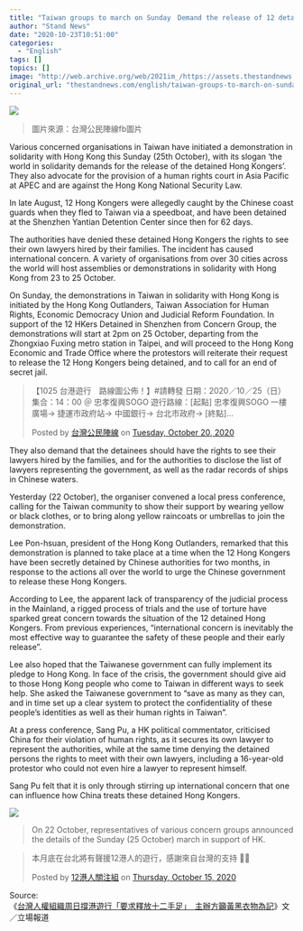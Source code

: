 ```yaml
---
title: "Taiwan groups to march on Sunday　Demand the release of 12 detained Hongkongers"
author: "Stand News"
date: "2020-10-23T10:51:00"
categories:
  - "English"
tags: []
topics: []
image: "http://web.archive.org/web/2021im_/https://assets.thestandnews.com/media/photos/20201022-2620copy_n6nyy_Ev6Lhr9.png"
original_url: "thestandnews.com/english/taiwan-groups-to-march-on-sunday-demand-the-release-of-12-detained-hongkongers"
---
```

![](http://web.archive.org/web/2021im_/https://assets.thestandnews.com/media/photos/20201022-2620copy_n6nyy_Ev6Lhr9.png)
> 圖片來源：台灣公民陣線fb圖片

Various concerned organisations in Taiwan have initiated a demonstration in solidarity with Hong Kong this Sunday (25th October), with its slogan ‘the world in solidarity demands for the release of the detained Hong Kongers’. They also advocate for the provision of a human rights court in Asia Pacific at APEC and are against the Hong Kong National Security Law.

In late August, 12 Hong Kongers were allegedly caught by the Chinese coast guards when they fled to Taiwan via a speedboat, and have been detained at the Shenzhen Yantian Detention Center since then for 62 days.

The authorities have denied these detained Hong Kongers the rights to see their own lawyers hired by their families. The incident has caused international concern. A variety of organisations from over 30 cities across the world will host assemblies or demonstrations in solidarity with Hong Kong from 23 to 25 October.

On Sunday, the demonstrations in Taiwan in solidarity with Hong Kong is initiated by the Hong Kong Outlanders, Taiwan Association for Human Rights, Economic Democracy Union and Judicial Reform Foundation. In support of the 12 HKers Detained in Shenzhen from Concern Group, the demonstrations will start at 2pm on 25 October, departing from the Zhongxiao Fuxing metro station in Taipei, and will proceed to the Hong Kong Economic and Trade Office where the protestors will reiterate their request to release the 12 Hong Kongers being detained, and to call for an end of secret jail.

> 【1025 台港遊行　路線圖公佈！】#請轉發 日期：2020／10／25（日） 集合：14：00 ＠ 忠孝復興SOGO 遊行路線：\[起點\] 忠孝復興SOGO 一樓廣場→ 捷運市政府站→ 中國銀行→ 台北市政府→ \[終點\]...
> 
> Posted by [台灣公民陣線](http://web.archive.org/web/20210929035528/https://www.facebook.com/citizenfronttw/) on [Tuesday, October 20, 2020](http://web.archive.org/web/20210929035528/https://www.facebook.com/citizenfronttw/posts/672902533603199)

They also demand that the detainees should have the rights to see their lawyers hired by the families, and for the authorities to disclose the list of lawyers representing the government, as well as the radar records of ships in Chinese waters.

Yesterday (22 October), the organiser convened a local press conference, calling for the Taiwan community to show their support by wearing yellow or black clothes, or to bring along yellow raincoats or umbrellas to join the demonstration.

Lee Pon-hsuan, president of the Hong Kong Outlanders, remarked that this demonstration is planned to take place at a time when the 12 Hong Kongers have been secretly detained by Chinese authorities for two months, in response to the actions all over the world to urge the Chinese government to release these Hong Kongers.

According to Lee, the apparent lack of transparency of the judicial process in the Mainland, a rigged process of trials and the use of torture have sparked great concern towards the situation of the 12 detained Hong Kongers. From previous experiences, “international concern is inevitably the most effective way to guarantee the safety of these people and their early release”.

Lee also hoped that the Taiwanese government can fully implement its pledge to Hong Kong. In face of the crisis, the government should give aid to those Hong Kong people who come to Taiwan in different ways to seek help. She asked the Taiwanese government to “save as many as they can, and in time set up a clear system to protect the confidentiality of these people’s identities as well as their human rights in Taiwan”.

At a press conference, Sang Pu, a HK political commentator, criticised China for their violation of human rights, as it secures its own lawyer to represent the authorities, while at the same time denying the detained persons the rights to meet with their own lawyers, including a 16-year-old protestor who could not even hire a lawyer to represent himself.

Sang Pu felt that it is only through stirring up international concern that one can influence how China treats these detained Hong Kongers.

![](http://web.archive.org/web/2021im_/https://assets.thestandnews.com/media/photos/WhatsApp20Image202020-10-2220at2012.23.4520PM_Zq273_1200x0_2Y79F_P2jspvv.jpeg)
> On 22 October, representatives of various concern groups announced the details of the Sunday (25 October) march in support of HK.

> 本月底在台北將有聲援12港人的遊行，感謝來自台灣的支持 🙌🏼
> 
> Posted by [12港人關注組](http://web.archive.org/web/20210929035528/https://www.facebook.com/save12hkyouths/) on [Thursday, October 15, 2020](http://web.archive.org/web/20210929035528/https://www.facebook.com/save12hkyouths/posts/160258985814532)

Source:  
《[台灣人權組織周日撐港遊行「要求釋放十二手足」　主辦方籲黃黑衣物為記](../../politics/ab-%E5%8F%B0%E7%81%A3%E4%BA%BA%E6%AC%8A%E7%B5%84%E7%B9%94%E5%91%A8%E6%97%A5%E6%92%90%E6%B8%AF%E9%81%8A%E8%A1%8C-%E8%A6%81%E6%B1%82%E9%87%8B%E6%94%BE%E5%8D%81%E4%BA%8C%E6%89%8B%E8%B6%B3-%E4%B8%BB%E8%BE%A8%E6%96%B9%E7%B1%B2%E9%BB%83%E9%BB%91%E8%A1%A3%E7%89%A9%E7%82%BA%E8%A8%98/)》文／立場報道